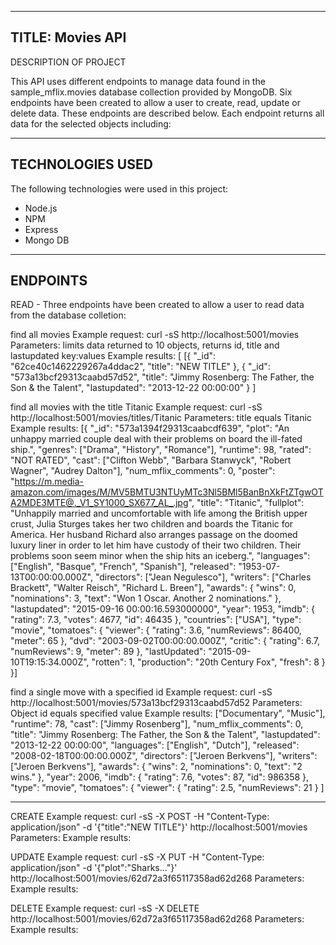 ----------------------------------------------------
TITLE:  Movies API
-----------------------------------------------------
DESCRIPTION OF PROJECT

This API uses different endpoints to manage data found in the sample_mflix.movies database collection provided by MongoDB.  Six endpoints have been created to allow a user to  create, read, update or delete data.  These endpoints are described below.  Each endpoint returns all data for the selected objects including:

-----------------------------------------------------
TECHNOLOGIES USED
-----------------------------------------------------
The following technologies were used in this project:
-  Node.js
-  NPM
-  Express
-  Mongo DB
-----------------------------------------------------
ENDPOINTS
-----------------------------------------------------
READ - Three endpoints have been created to allow a user to read data from the database colletion:

find all movies
Example request:  curl -sS http://localhost:5001/movies
Parameters:  limits data returned to 10 objects, returns id, title and lastupdated key:values
Example results:  [
            [{
                "_id": "62ce40c1462229267a4ddac2",
                "title": "NEW TITLE"
            }, {
                "_id": "573a13bcf29313caabd57d52",
                "title": "Jimmy Rosenberg: The Father, the Son & the Talent",
                "lastupdated": "2013-12-22 00:00:00"
                }
            ]


find all movies with the title Titanic
Example request: curl -sS http://localhost:5001/movies/titles/Titanic
Parameters: title equals Titanic
Example results:
            [{
                "_id": "573a1394f29313caabcdf639",
                "plot": "An unhappy married couple deal with their problems on board the ill-fated ship.",
                "genres": ["Drama", "History", "Romance"],
                "runtime": 98,
                "rated": "NOT RATED",
                "cast": ["Clifton Webb", "Barbara Stanwyck", "Robert Wagner", "Audrey Dalton"],
                "num_mflix_comments": 0,
                "poster": "https://m.media-amazon.com/images/M/MV5BMTU3NTUyMTc3Nl5BMl5BanBnXkFtZTgwOTA2MDE3MTE@._V1_SY1000_SX677_AL_.jpg",
                "title": "Titanic",
                "fullplot": "Unhappily married and uncomfortable with life among the British upper crust, Julia Sturges takes her two children and boards the Titanic for America. Her husband Richard also arranges passage on the doomed luxury liner in order to let him have custody of their two children. Their problems soon seem minor when the ship hits an iceberg.",
                "languages": ["English", "Basque", "French", "Spanish"],
                "released": "1953-07-13T00:00:00.000Z",
                "directors": ["Jean Negulesco"],
                "writers": ["Charles Brackett", "Walter Reisch", "Richard L. Breen"],
                "awards": {
                    "wins": 0,
                    "nominations": 3,
                    "text": "Won 1 Oscar. Another 2 nominations."
                },
                "lastupdated": "2015-09-16 00:00:16.593000000",
                "year": 1953,
                "imdb": {
                    "rating": 7.3,
                    "votes": 4677,
                    "id": 46435
                },
                "countries": ["USA"],
                "type": "movie",
                "tomatoes": {
                    "viewer": {
                        "rating": 3.6,
                        "numReviews": 86400,
                        "meter": 65
                    },
                    "dvd": "2003-09-02T00:00:00.000Z",
                    "critic": {
                        "rating": 6.7,
                        "numReviews": 9,
                        "meter": 89
                    },
                    "lastUpdated": "2015-09-10T19:15:34.000Z",
                    "rotten": 1,
                    "production": "20th Century Fox",
                    "fresh": 8
                }
            }]


find a single move with a specified id
Example request: curl -sS http://localhost:5001/movies/573a13bcf29313caabd57d52
Parameters: Object id equals specified value
Example results:
            ["Documentary", "Music"], 
            "runtime": 78, 
            "cast": ["Jimmy Rosenberg"], 
            "num_mflix_comments": 0, 
            "title": "Jimmy Rosenberg: The Father, the Son & the Talent", 
            "lastupdated": "2013-12-22 00:00:00", 
            "languages": ["English", "Dutch"], 
            "released": "2008-02-18T00:00:00.000Z", 
            "directors": ["Jeroen Berkvens"], 
            "writers": ["Jeroen Berkvens"], 
            "awards": {
                "wins": 2,
                    "nominations": 0,
                        "text": "2 wins."
            }, "year": 2006, "imdb": {
                "rating": 7.6,
                    "votes": 87,
                        "id": 986358
            }, "type": "movie", "tomatoes": {
                "viewer": {
                    "rating": 2.5,
                        "numReviews": 21
                }
            ]

-------------------------------------------------------

CREATE
Example request: curl -sS -X POST -H "Content-Type: application/json" -d '{"title":"NEW TITLE"}' http://localhost:5001/movies
Parameters:
Example results:



UPDATE
Example request: 
curl -sS -X PUT -H "Content-Type: application/json" -d '{"plot":"Sharks..."}' http://localhost:5001/movies/62d72a3f65117358ad62d268
Parameters:
Example results:

DELETE
Example request: curl -sS -X DELETE http://localhost:5001/movies/62d72a3f65117358ad62d268
Parameters:
Example results: